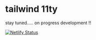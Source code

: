 # tailwind 11ty

stay tuned..... on progress development !!

[![Netlify Status](https://api.netlify.com/api/v1/badges/35b643be-3c91-448a-8c90-0947ecdfb095/deploy-status)](https://app.netlify.com/sites/bright-yeot-6104d4/deploys)
